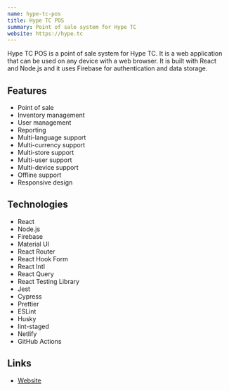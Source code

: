 ```yaml
---
name: hype-tc-pos
title: Hype TC POS
summary: Point of sale system for Hype TC
website: https://hype.tc
---
```


Hype TC POS is a point of sale system for Hype TC. It is a web application that
can be used on any device with a web browser. It is built with React and Node.js
and it uses Firebase for authentication and data storage.

## Features

-   Point of sale
-   Inventory management
-   User management
-   Reporting
-   Multi-language support
-   Multi-currency support
-   Multi-store support
-   Multi-user support
-   Multi-device support
-   Offline support
-   Responsive design

## Technologies

-   React
-   Node.js
-   Firebase
-   Material UI
-   React Router
-   React Hook Form
-   React Intl
-   React Query
-   React Testing Library
-   Jest
-   Cypress
-   Prettier
-   ESLint
-   Husky
-   lint-staged
-   Netlify
-   GitHub Actions

## Links

-   [Website](https://hype.tc)
